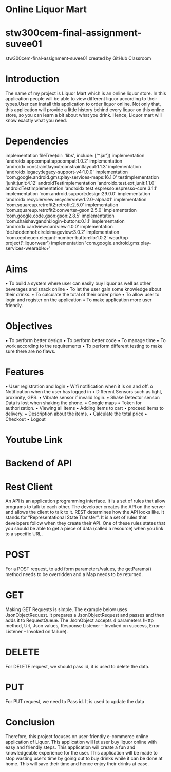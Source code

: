 # Online Liquor Mart
# stw300cem-final-assignment-suvee01
stw300cem-final-assignment-suvee01 created by GitHub Classroom

# Introduction 
The name of my project is Liquor Mart which is an online liquor store. In this application people will be able to view different liquor according to their types.User can install this application to order liquor online. Not only that, this application will provide a little history behind every liquor on this online store, so you can learn a bit about what you drink. Hence, Liquor mart will know exactly what you need.

# Dependencies
   implementation fileTree(dir: 'libs', include: ['*.jar'])
   implementation 'androidx.appcompat:appcompat:1.0.2'
   implementation 'androidx.constraintlayout:constraintlayout:1.1.3'
   implementation 'androidx.legacy:legacy-support-v4:1.0.0'
   implementation 'com.google.android.gms:play-services-maps:16.1.0'
   testImplementation 'junit:junit:4.12'
    androidTestImplementation 'androidx.test.ext:junit:1.1.0'
    androidTestImplementation 'androidx.test.espresso:espresso-core:3.1.1'
    implementation 'com.android.support:design:29.0.0'
    implementation 'androidx.recyclerview:recyclerview:1.2.0-alpha01'
    implementation 'com.squareup.retrofit2:retrofit:2.5.0'
    implementation 'com.squareup.retrofit2:converter-gson:2.5.0'
    implementation 'com.google.code.gson:gson:2.8.5'
    implementation 'com.shaishavgandhi:login-buttons:0.1.1'
    implementation 'androidx.cardview:cardview:1.0.0'
    implementation 'de.hdodenhof:circleimageview:3.0.2'
    implementation 'com.cepheuen.elegant-number-button:lib:1.0.2'
    wearApp project(':liquorwear')
    implementation 'com.google.android.gms:play-services-wearable:+'
   
  # Aims
•	To build a system where user can easily buy liquor as well as other beverages and snack online
•	To let the user gain some knowledge about their drinks.
•	To calculate the total of their order price
•	To allow user to login and register on the application
• To make application more user friendly.
# Objectives
•	To perform better design
•	To perform better code
•	To manage time 
•	 To work according to the requirements 
•	To perform different testing to make sure there are no flaws. 
# Features
•	User registration and login
•	Wifi notification when it is on and off.
o	Notification when the user has logged in
• Different Sensors such as light, proximity, GPS.
• Vibrate sensor if invalid login.
• Shake Detector sensor: Data is lost when shaking the phone.
• Google maps
• Token for authorization.
• Viewing all items
• Adding items to cart
• proceed items to delivery.
• Description about the items.
•	Calculate the total price
• Checkout
• Logout

# Youtube Link


# Backend of API


# Rest Client
An API is an application programming interface. It is a set of rules that allow programs to talk to each other. The developer creates the API on the server and allows the client to talk to it. REST determines how the API looks like. It stands for “Representational State Transfer”. It is a set of rules that developers follow when they create their API. One of these rules states that you should be able to get a piece of data (called a resource) when you link to a specific URL.

# POST
For a POST request, to add form parameters/values, the getParams() method needs to be overridden and a Map needs to be returned.
# GET
Making GET Requests is simple. The example below uses JsonObjectRequest. It prepares a JsonObjectRequest and passes and then adds it to RequestQueue. The JsonObject accepts 4 parameters (Http method, Url, Json values, Response Listener – Invoked on success, Error Listener – Invoked on failure).
# DELETE
For DELETE request, we should pass id, it is used to delete the data.
# PUT
For PUT request, we need to Pass id. It is used to update the data


# Conclusion
Therefore, this project focuses on user-friendly e-commerce online application of Liquor. This application will let user buy liquor online with easy and friendly steps. This application will create a fun and knowledgeable experience for the user. This application will be made to stop wasting user’s time by going out to buy drinks while it can be done at home. This will save their time and hence enjoy their drinks at ease. 



    
